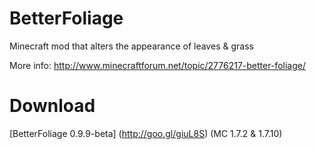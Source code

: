 BetterFoliage
=============
Minecraft mod that alters the appearance of leaves &amp; grass

More info: http://www.minecraftforum.net/topic/2776217-better-foliage/

Download
========
[BetterFoliage 0.9.9-beta] (http://goo.gl/giuL8S) (MC 1.7.2 & 1.7.10)
